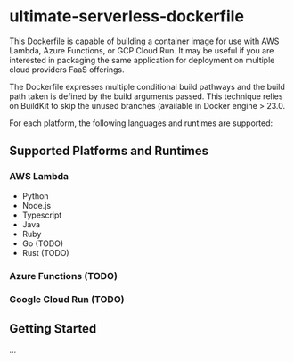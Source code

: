 # ultimate-serverless-dockerfile
This Dockerfile is capable of building a container image for use with AWS Lambda, Azure Functions, or GCP Cloud Run. It may be useful if you are interested in packaging the same application for deployment on multiple cloud providers FaaS offerings.

The Dockerfile expresses multiple conditional build pathways and the build path taken is defined by the build arguments passed. This technique relies on BuildKit to skip the unused branches (available in Docker engine > 23.0.  

For each platform, the following languages and runtimes are supported:

## Supported Platforms and Runtimes
### AWS Lambda
- Python
- Node.js
- Typescript
- Java
- Ruby
- Go (TODO)
- Rust (TODO)

### Azure Functions (TODO)
### Google Cloud Run (TODO)

## Getting Started
...
